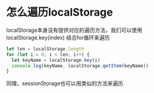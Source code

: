 
# 怎么遍历localStorage

localStorage本身没有提供对应的遍历方法，我们可以使用 localStorage.key(index) 结合for循环来遍历


```js
let len = localStorage.length
for (let i = 0; i < len; i++) {
  let keyName = localStorage.key(i)
  console.log(keyName, localStorage.getItem(keyName))
}
```

同理，sessionStorage也可以用类似的方法来遍历
